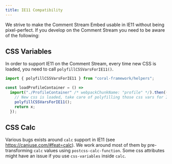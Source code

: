 ```yaml
---
title: IE11 Compatibility
---
```


We strive to make the Comment Stream Embed usable in IE11 without being pixel-perfect. If you develop on the Comment Stream you need to be aware of the following:

## CSS Variables

In order to support IE11 on the Comment Stream, every time new CSS is loaded, you need to call `polyfillCSSVarsForIE11()`.

```ts
import { polyfillCSSVarsForIE11 } from "coral-framework/helpers";

const loadProfileContainer = () =>
  import("./ProfileContainer" /* webpackChunkName: "profile" */).then((x) => {
    // New css is loaded, take care of polyfilling those css vars for IE11.
    polyfillCSSVarsForIE11();
    return x;
  });
```

## CSS Calc

Various bugs exists around `calc` support in IE11 (see
https://caniuse.com/#feat=calc). We work around most of them by pre-transforming
`calc` values using `postcss-calc-function`. Some css attributes might have an
issue if you use `css-variables` inside `calc`.
